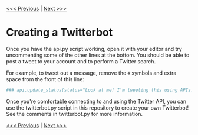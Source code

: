 [<<< Previous](03-accessing_api.md) | [Next >>>](05-scraping_data.md)

# Creating a Twitterbot

Once you have the api.py script working, open it with your editor and try uncommenting some of the other lines at the bottom. You should be able to post a tweet to your account and to perform a Twitter search.

For example, to tweet out a message, remove the `#` symbols and extra space from the front of this line:

```python
### api.update_status(status="Look at me! I'm tweeting this using APIs. #DHRI @psmyth01 @SteveZweibel")
```

Once you're comfortable connecting to and using the Twitter API, you can use the twitterbot.py script in this repository to create your own Twitterbot! See the comments in twitterbot.py for more information.


[<<< Previous](03-accessing_api.md) | [Next >>>](05-scraping_data.md)
